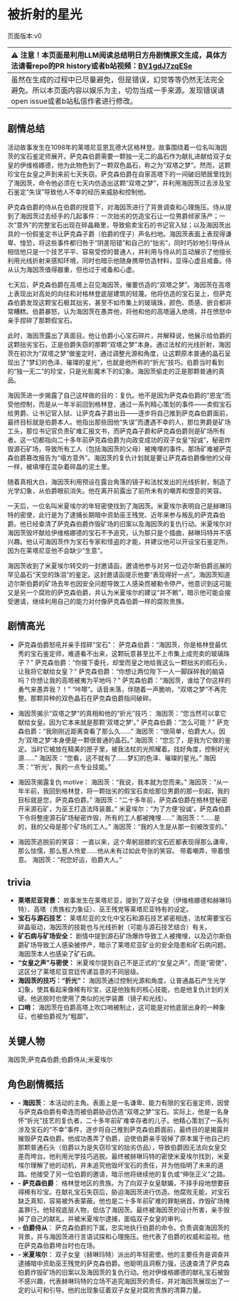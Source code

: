 # 被折射的星光
页面版本:v0
 

| :warning: 注意！本页面是利用LLM阅读总结明日方舟剧情原文生成，具体方法请看repo的PR history或者b站视频：[BV1gdJ7zqESe](https://www.bilibili.com/video/BV1gdJ7zqESe/)         |
|:----------------------------|
| 虽然在生成的过程中已尽量避免，但是错误，幻觉等等仍然无法完全避免。所以本页面内容以娱乐为主，切勿当成一手来源。发现错误请open issue或者b站私信作者进行修改。|



## 剧情总结
活动故事发生在1098年的莱塔尼亚恩瓦德大区格林登。故事围绕着一位名叫海因茨的宝石鉴定师展开。萨克森伯爵需要一颗独一无二的晶石作为献礼进献给双子女皇的伊维格娜德，他为此物色到了一颗双色晶石，称之为“双塔之梦”。然而，这颗珍宝在女皇之声到来前七天失窃。萨克森伯爵在自家高塔下的一间破旧陋居里找到了海因茨，命令他必须在七天内仿造出这颗“双塔之梦”，并利用海因茨过去涉及宝石鉴定“失误”导致他人不幸的经历来威胁和控制他。

萨克森伯爵的侍从在伯爵的授意下，对海因茨进行了背景调查和心理施压。侍从提到了海因茨过去经手的几起事件：一次拙劣的仿造宝石让一位男爵倾家荡产；一次“意外”的完整宝石出现在碎晶箱里，导致偷卖宝石的书记官入狱；以及海因茨出具的一份假鉴定书让萨克森子爵（伯爵的侄子）声名扫地。海因茨表面上表现得谦卑、惶恐，将这些事件都归咎于“阴差阳错”和自己的“拙劣”，同时巧妙地引导侍从相信他只是一个技艺平平、容易受控的普通人，并利用与侍从的互动展示了他擅长利用光线折射来感知环境，同时也暗示他随身携带仿造材料，显得心虚且戒备。侍从认为海因茨值得器重，但也过于戒备和心虚。

七天后，萨克森伯爵在高塔上召见海因茨，催要仿造的“双塔之梦”。海因茨在高塔上表现出对高处的向往和对格林登底层建筑的轻蔑。他将仿造的宝石呈上，但萨克森伯爵发现这颗宝石极其拙劣，甚至不如市集上的玻璃珠，颜色、质感、嵌合都非常糟糕。伯爵暴怒，认为海因茨在愚弄他，将他和他的高塔逼入绝境，并在愤怒中亲手捏碎了那颗假宝石。

此时，海因茨露出了真面目。他让伯爵小心宝石碎片，并解释说，他展示给伯爵的这颗拙劣宝石，正是伯爵失窃的那颗“双塔之梦”本身。通过法杖的光线折射，海因茨在初次为“双塔之梦”做鉴定时，通过调整光源和角度，让这颗原本普通的晶石呈现出了“梦幻的色泽、璀璨的星光”，也就是他所称的“折光”技巧。伯爵当时看到的“独一无二”的珍宝，只是光影魔术下的幻象。海因茨偷走的正是那颗普通的真品。

海因茨进一步揭露了自己这样做的目的：复仇。他不是因为萨克森伯爵的“恩宠”而受他控制，而是从一年半前回到格林登，通过一系列精心策划的事件——卖假宝石给男爵、让书记官入狱、让萨克森子爵出丑——逐步将自己推到萨克森伯爵面前，最终目标就是伯爵本人。他指出那些因他“失误”而遭遇不幸的人，那位男爵是矿场工头，那位书记官负责矿难汇报文书，而萨克森子爵和萨克森伯爵则是矿场所有者。这一切都指向二十多年前萨克森伯爵为向政变成功的双子女皇“投诚”，秘密炸毁源石矿场，导致所有工人（包括海因茨的父母）被掩埋的事件。那场矿难被萨克森伯爵篡改报告为“塌方意外”。海因茨的复仇计划就是要让萨克森伯爵像他的父母一样，被填埋在混杂着碎晶的泥土里。

随着真相大白，海因茨利用预设在露台角落的镜子和法杖发出的光线折射，制造了光学幻象，从伯爵眼前消失。他在离开前露出了前所未有的嘲弄和恨意的笑容。

一天后，一位名叫米夏埃尔的年轻密使找到了海因茨。米夏埃尔表明自己是赫琳玛特的密使，此行是为了逮捕长期暗中资助巫王残党、近年来参与叛乱的萨克森伯爵。他已经查清了萨克森伯爵炸毁矿场的旧案以及海因茨的复仇行动。米夏埃尔对海因茨毁坏献给伊维格娜德的宝石不予追究，认为那只是个插曲，赫琳玛特并不感兴趣。他认可海因茨作为宝石专家和怪盗的才能，并建议他可以开设宝石鉴定所，因为在莱塔尼亚他不会缺少“生意”。

海因茨收到了米夏埃尔转交的一封邀请函，邀请他参与对另一位迈尔斯伯爵巡展的罕见晶石“天空的珠泪”的鉴定。这封邀请函提示他要“表现得好一点”。海因茨知道迈尔斯伯爵的矿场去年也因安全问题导致工人感染而被勒令停产。他意识到这可能又是另一个腐败的萨克森伯爵，并认为米夏埃尔的建议“并不赖”，暗示他可能会接受邀请，继续利用自己的能力对付像萨克森伯爵一样的腐败贵族。
## 剧情高光
- 萨克森伯爵怒吼并亲手捏碎“宝石”：
萨克森伯爵：“海因茨，你是格林登最优秀的宝石鉴定师，难道看不出来，这颗玩意甚至比不上市集上成兜卖的玻璃珠子？”
萨克森伯爵：“你接下委托，却堂而皇之地给我这么一颗拙劣的假石头，让我将它献给女皇？”
萨克森伯爵：“你想让两位陛下一人一脚踩碎我的脑袋吗？你想让我的高塔被夷为平地吗？”
萨克森伯爵：“海因茨，谁给了你这样的勇气来愚弄我？！”
“咔嚓”。话音未落，伴随着一声脆响，“双塔之梦”不再完整。那颗异种的双色晶石在萨克森伯爵指间破碎。

- 海因茨揭示“双塔之梦”的真相和他的“折光”技巧：
海因茨：“您当然可以拿它献给女皇。因为它本来就是那颗‘双塔之梦’。”
萨克森伯爵：“怎么可能？”
萨克森伯爵：“我刚刚近距离查看了那么久......”
海因茨：“很简单，伯爵大人。因为‘双塔之梦’本身便是一颗很普通的晶石。”
海因茨：“您忘了，是我为它做的鉴定。当时它被放在精美的匣子里，被我法杖的光照耀着。找好角度，控制好光源......”
海因茨：“您看，这不就有了......梦幻的色泽、璀璨的星光。”
海因茨：“‘折光’，我的一点专业技能。”

- 海因茨揭露复仇 motive：
海因茨：“我说，我本就为您而来。”
海因茨：“从一年半前，我回到格林登，将一颗拙劣的假宝石卖给那位男爵的那一刻起，我的目标就是您，萨克森伯爵。”
海因茨：“二十多年前，萨克森伯爵在格林登秘密开采源石矿，为巫王打造法阵装置。”
米夏埃尔：“为了方便‘投诚’，萨克森伯爵下令将整座源石矿场秘密炸毁，所有的工人都被掩埋......”
海因茨：“......是的，我的父母是那个矿场的工人。”
海因茨：“我的人生是从那一刻被改变的。”

- 海因茨逃脱前的笑容：
一直以来，这个卑躬屈膝的宝石匠都表现得那么谦卑，那么怯懦，那么惹人怜爱......他从未有过如此夸张的笑容。
带着嘲弄，带着恨意。
海因茨：“祝您好运，伯爵大人。”
## trivia
- **莱塔尼亚背景：** 故事发生在莱塔尼亚，提到了双子女皇（伊维格娜德和赫琳玛特）、高塔（贵族权力象征）、巫王残党等莱塔尼亚特有的设定。
- **宝石与源石技艺：** 莱塔尼亚的文化中宝石和源石技艺紧密相连，法杖需要宝石碎晶驱动，海因茨的技能也与光线折射（可能与源石技艺结合）有关。
- **矿石病与矿场安全：** 剧情中提到源石矿场爆炸导致工人被掩埋，以及迈尔斯伯爵矿场导致工人感染被停产，暗示了莱塔尼亚矿业的安全隐患和矿石病问题。海因茨本人也感染了矿石病。
- **“女皇之声”与密使：** 米夏埃尔提到自己不是正式的“女皇之声”，而是“密使”，这区分了莱塔尼亚宫廷传递旨意的不同层级。
- **海因茨的技巧：“折光”：** 海因茨通过控制光源和角度，让普通晶石产生光学幻象，使其看起来像稀有珍宝，这是他独有的核心技能，也是他复仇计划的关键。他逃脱时也使用了类似的光学装置（镜子和光线）。
- **口哨：** 海因茨在伯爵高塔上吹口哨被制止，这可能是对他底层出身的一种象征，也被伯爵视为“粗鄙”。
## 关键人物
海因茨;萨克森伯爵;伯爵侍从;米夏埃尔
## 角色剧情概括
-   **- 海因茨**： 本活动的主角。表面上是一名谦卑、能力有限的宝石鉴定师，因曾与萨克森伯爵有牵连而被伯爵胁迫仿造“双塔之梦”宝石。实际上，他是一名身怀“折光”技艺的复仇者，二十多年前矿难幸存者的儿子。他精心策划了一系列涉及宝石的“不幸”事件，逐步将自己推到萨克森伯爵面前，最终目的是揭露并摧毁萨克森伯爵。他成功愚弄了伯爵，迫使伯爵亲手毁掉了原本属于他自己的那颗普通石头（伯爵以为是失窃珍宝的拙劣仿品），导致伯爵因无法向女皇交差而垮台。他利用光学技巧逃脱。最终被赫琳玛特的密使米夏埃尔找到，米夏埃尔理解了他的动机，并未追究他毁坏宝石的责任，并为他指明了未来的道路。他接受了另一位伯爵的邀请，暗示他将继续他的复仇或“伸张正义”之路。
-   **- 萨克森伯爵**： 格林登地区的贵族。为了向双子女皇献媚，不择手段地想要获得稀有珍宝。在献礼宝石失窃后，胁迫海因茨进行仿造。他腐败无能，对宝石缺乏真知，容易被外表蒙蔽。他也是二十多年前矿难的罪魁祸首，炸毁矿场掩盖罪行。他轻视底层人物，低估了海因茨。最终被海因茨的设计所害，亲手毁掉了自己的献礼，并被米夏埃尔逮捕，面临双子女皇的审判。
-   **- 伯爵侍从**： 萨克森伯爵的下属，忠实地执行伯爵的命令。负责调查海因茨的背景，并与海因茨进行言语试探和心理施压。他代表了伯爵的权威和监视。他在萨克森伯爵垮台时也在场。
-   **- 米夏埃尔**： 双子女皇（赫琳玛特）派出的年轻密使。他的主要任务是调查并逮捕暗中资助巫王残党的萨克森伯爵。他聪明且洞察力强，迅速查清了萨克森伯爵炸毁矿场的旧案以及海因茨的复仇行动。他对伊维格娜德的献礼宝石被毁不感兴趣，代表赫琳玛特的立场不追究海因茨的责任，并对海因茨展现出了一定的认可和引导。他的出现象征着双子女皇对腐败贵族的清算力量。